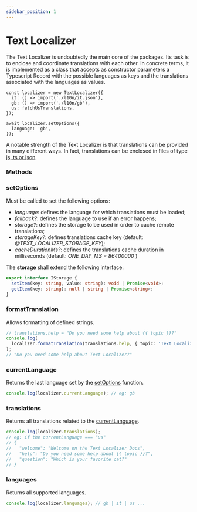 ```yaml
---
sidebar_position: 1
---
```


# Text Localizer

The Text Localizer is undoubtedly the main core of the packages. Its task is to enclose and coordinate translations with each other.
In concrete terms, it is implemented as a class that accepts as constructor parameters a Typescript Record with the possible languages as keys and the translations associated with the languages as values.

```tsx
const localizer = new TextLocalizer({
  it: () => import('./l10n/it.json'),
  gb: () => import('./l10n/gb'),
  us: fetchUsTranslations,
});

await localizer.setOptions({
  language: 'gb',
});
```

A notable strength of the Text Localizer is that translations can be provided in many different ways.
In fact, translations can be enclosed in files of type [js, ts or json](/docs/basic-tutorial/js-ts/setup).

### Methods

### setOptions

Must be called to set the following options:

- _language_: defines the language for which translations must be loaded;
- _fallback?_: defines the language to use if an error happens;
- _storage?_: defines the storage to be used in order to cache remote translations;
- _storageKey?_: defines translations cache key (default: _@TEXT_LOCALIZER_STORAGE_KEY_);
- _cacheDurationMs?_: defines the translations cache duration in milliseconds (default: _ONE_DAY_MS = 86400000_ )

The **storage** shall extend the following interface:

```ts
export interface IStorage {
  setItem(key: string, value: string): void | Promise<void>;
  getItem(key: string): null | string | Promise<string>;
}
```

### formatTranslation

Allows formatting of defined strings.

```ts
// translations.help = "Do you need some help about {{ topic }}?"
console.log(
  localizer.formatTranslation(translations.help, { topic: 'Text Localizer' })
);
// "Do you need some help about Text Localizer?"
```

### currentLanguage

Returns the last language set by the [setOptions](#setoptions) function.

```ts
console.log(localizer.currentLanguage); // eg: gb
```

### translations

Returns all translations related to the [currentLanguage](#currentlanguage).

```ts
console.log(localizer.translations);
// eg: if the currentLanguage === "us"
// {
//   "welcome": "Welcome on the Text Localizer Docs",
//   "help": "Do you need some help about {{ topic }}?",
//   "question": "Which is your favorite cat?"
// }
```

### languages

Returns all supported languages.

```ts
console.log(localizer.languages); // gb | it | us ...
```
